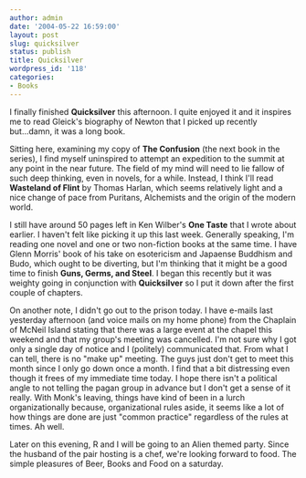 ```yaml
---
author: admin
date: '2004-05-22 16:59:00'
layout: post
slug: quicksilver
status: publish
title: Quicksilver
wordpress_id: '118'
categories:
- Books
---
```

I finally finished <b>Quicksilver</b> this afternoon. I quite enjoyed it and it inspires me to read Gleick's biography of Newton that I picked up recently but...damn, it was a long book. 

Sitting here, examining my copy of <b>The Confusion</b> (the next book in the series), I find myself uninspired to attempt an expedition to the summit at any point in the near future. The field of my mind will need to lie fallow of such deep thinking, even in novels, for a while. Instead, I think I'll read <b>Wasteland of Flint</b> by Thomas Harlan, which seems relatively light and a nice change of pace from Puritans, Alchemists and the origin of the modern world.

I still have around 50 pages left in Ken Wilber's <b>One Taste</b> that I wrote about earlier. I haven't felt like picking it up this last week. Generally speaking, I'm reading one novel and one or two non-fiction books at the same time. I have Glenn Morris' book of his take on esotericism and Japaense Buddhism and Budo, which ought to be diverting, but I'm thinking that it might be a good time to finish <b>Guns, Germs, and Steel</b>. I began this recently but it was weighty going in conjunction with <b>Quicksilver</b> so I put it down after the first couple of chapters.

On another note, I didn't go out to the prison today. I have e-mails last yesterday afternoon (and voice mails on my home phone) from the Chaplain of McNeil Island stating that there was a large event at the chapel this weekend and that my group's meeting was cancelled. I'm not sure why I got only a single day of notice and I (politely) communicated that. From what I can tell, there is no "make up" meeting. The guys just don't get to meet this month since I only go down once a month. I find that a bit distressing even though it frees of my immediate time today. I hope there isn't a political angle to not telling the pagan group in advance but I don't get a sense of it really. With Monk's leaving, things have kind of been in a lurch organizationally because, organizational rules aside, it seems like a lot of how things are done are just "common practice" regardless of the rules at times. Ah well.

Later on this evening, R and I will be going to an Alien themed party. Since the husband of the pair hosting is a chef, we're looking forward to food. The simple pleasures of Beer, Books and Food on a saturday.
